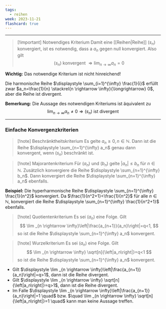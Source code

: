 ```yaml
---
tags:
  - reihen
week: 2023-11-21
flashcard: true
---
```

***

> [!important] Notwendiges Kriterium
> Damit eine [[Reihen|Reihe]] $\left(s_n\right)$ konvergiert, ist es notwendig, dass a $a_n$ gegen null konvergiert. Also gilt
> $$
> \left(s_n\right) \text { konvergent } \Rightarrow \lim _{n \rightarrow \infty} a_n=0
> $$

**Wichtig:**
Das notwendige Kriterium ist nicht hinreichend!

Die harmonische Reihe $\displaystyle \sum_{i=1}^{\infty} \frac{1}{i}$ erfüllt zwar $a_n=\frac{1}{n} \stackrel{n \rightarrow \infty}{\longrightarrow} 0$, aber die Reihe ist divergent.

**Bemerkung:**
Die Aussage des notwendigen Kriteriums ist äquivalent zu
$$
\lim _{n \rightarrow \infty} a_n \neq 0 \Rightarrow\left(s_n\right) \text{ ist divergent }
$$
***
### Einfache Konvergenzkriterien

> [!note] Beschränktheitskriterium
> Es gelte $a_n \geq 0, n \in \mathbb{N}$.
> Dann ist die Reihe $\displaystyle \sum_{n=1}^{\infty} a_n$ genau dann konvergent, wenn $\left(s_n\right)$ beschränkt ist.

> [!note] Majorantenkriterium
> Für $\left(a_n\right)$ und $\left(b_n\right)$ gelte $\left|a_n\right| \leq b_n$ für $n \in \mathbb{N}$. Zusätzlich konvergiere die Reihe $\displaystyle \sum_{n=1}^{\infty} b_n$. Dann konvergiert die Reihe $\displaystyle \sum_{n=1}^{\infty} a_n$ ebenfalls.

**Beispiel:**
Die hyperharmonische Reihe $\displaystyle \sum_{n=1}^{\infty} \frac{1}{n^2}$ konvergiert. Da $\frac{1}{n^2+1}<\frac{1}{n^2}$ für alle $n \in \mathbb{N}$, konvergiert die Reihe $\displaystyle \sum_{n=1}^{\infty} \frac{1}{n^2+1}$ ebenfalls.

> [!note] Quotientenkriterium
> Es sei $\left(a_n\right)$ eine Folge. Gilt
> $$
> \lim _{n \rightarrow \infty}\left|\frac{a_{n+1}}{a_n}\right|=q<1,
> $$
> so ist die Reihe $\displaystyle \sum_{n=1}^{\infty} a_n$ konvergent.

> [!note] Wurzelkriterium
> Es sei $\left(a_n\right)$ eine Folge. Gilt
> $$
> \lim _{n \rightarrow \infty} \sqrt[n]{\left|a_n\right|}=q<1
> $$
> so ist die Reihe $\displaystyle \sum_{n=1}^{\infty} a_n$ konvergent.

- Gilt $\displaystyle \lim _{n \rightarrow \infty}\left|\frac{a_{n+1}}{a_n}\right|=q>1$, dann ist die Reihe divergent.
- Gilt $\displaystyle \lim _{n \rightarrow \infty} \sqrt[n]{\left|a_n\right|}=q>1$, dann ist die Reihe divergent.
- Im Falle $\displaystyle \lim _{n \rightarrow \infty}\left|\frac{a_{n+1}}{a_n}\right|=1 \quad$ bzw. $\quad \lim _{n \rightarrow \infty} \sqrt[n]{\left|a_n\right|}=1 \quad$ kann man keine Aussage treffen.
